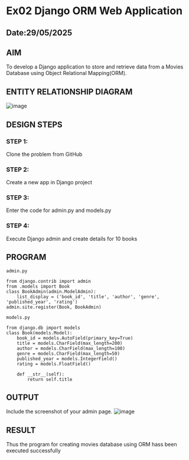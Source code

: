 # Ex02 Django ORM Web Application
## Date:29/05/2025

## AIM
To develop a Django application to store and retrieve data from a Movies Database using Object Relational Mapping(ORM).

## ENTITY RELATIONSHIP DIAGRAM
![image](https://github.com/user-attachments/assets/6746f882-8000-4fc6-91b2-708ae32f8109)

## DESIGN STEPS

### STEP 1:
Clone the problem from GitHub

### STEP 2:
Create a new app in Django project

### STEP 3:
Enter the code for admin.py and models.py

### STEP 4:
Execute Django admin and create details for 10 books

## PROGRAM
~~~
admin.py

from django.contrib import admin
from .models import Book
class BookAdmin(admin.ModelAdmin):
    list_display = ('book_id', 'title', 'author', 'genre', 'published_year', 'rating')
admin.site.register(Book, BookAdmin)

models.py

from django.db import models
class Book(models.Model):
    book_id = models.AutoField(primary_key=True)
    title = models.CharField(max_length=200)
    author = models.CharField(max_length=100)
    genre = models.CharField(max_length=50)
    published_year = models.IntegerField()
    rating = models.FloatField()

    def __str__(self):
        return self.title

~~~



## OUTPUT

Include the screenshot of your admin page.
![image](https://github.com/user-attachments/assets/4f824940-755a-4f37-a5e4-378b20d06f68)



## RESULT
Thus the program for creating movies database using ORM hass been executed successfully
